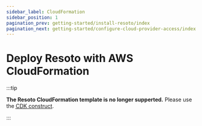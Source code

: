 ```yaml
---
sidebar_label: CloudFormation
sidebar_position: 1
pagination_prev: getting-started/install-resoto/index
pagination_next: getting-started/configure-cloud-provider-access/index
---
```


# Deploy Resoto with AWS CloudFormation

:::tip

**The Resoto CloudFormation template is no longer supperted.** Please use the [<abbr title="Cloud Development Kit">CDK</abbr> construct](../cdk.md).

:::
